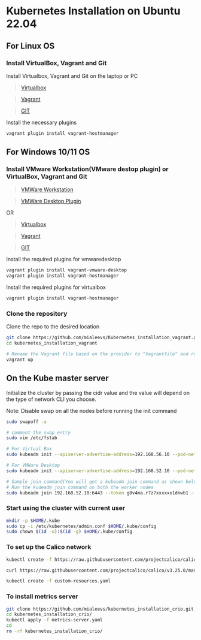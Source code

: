 # Kubernetes Installation on Ubuntu 22.04

## For Linux OS

### Install VirtualBox, Vagrant and Git

Install Virtualbox, Vagrant and Git on the laptop or PC

> [Virtualbox](https://www.virtualbox.org/)

> [Vagrant](https://www.vagrantup.com/)

> [GIT](https://git-scm.com/)

Install the necessary plugins

```bash
vagrant plugin install vagrant-hostmanager
```

## For Windows 10/11 OS

### Install VMware Workstation(VMware destop plugin) or VirtualBox, Vagrant and Git

> [VMWare Workstation](https://www.vmware.com/products/workstation-pro.html)

> [VMWare Desktop Plugin](https://developer.hashicorp.com/vagrant/docs/providers/vmware/vagrant-vmware-utility)

OR

> [Virtualbox](https://www.virtualbox.org/)

> [Vagrant](https://www.vagrantup.com/)

> [GIT](https://git-scm.com/)

Install the required plugins for vmwaredesktop

```bash
vagrant plugin install vagrant-vmware-desktop
vagrant plugin install vagrant-hostmanager
```

Install the required plugins for virtualbox

```bash
vagrant plugin install vagrant-hostmanager

```

### Clone the repository

Clone the repo to the desired location

```bash
git clone https://github.com/mialeevs/Kubernetes_installation_vagrant.git
cd kubernetes_installation_vagrant

# Rename the Vagrant file based on the provider to "Vagrantfile" and run below command
vagrant up
```

## On the Kube master server

Initialize the cluster by passing the cidr value and the value will depend on the type of network CLI you choose.

Note: Disable swap on all the nodes before running the init command

```bash
sudo swapoff -a

# comment the swap entry
sudo vim /etc/fstab
```

```bash
# For Virtual Box
sudo kubeadm init --apiserver-advertise-address=192.168.56.10 --pod-network-cidr=10.244.0.0/16

# For VMWare Desktop
sudo kubeadm init --apiserver-advertise-address=192.168.52.10 --pod-network-cidr=10.244.0.0/16

# Sample join command(You will get a kubeadm join command as shown below, save is safe)
# Run the kudeadm join command on both the worker nodes
sudo kubeadm join 192.168.52.10:6443 --token g8v4ma.r7z7xxxxxx1dnwb1 --discovery-token-ca-cert-hash sha256:930f85997fdfxxxxxxxxxxxxxxx8fd084f30a8b12080f3e4b530
```

### Start using the cluster with current user

```bash
mkdir -p $HOME/.kube
sudo cp -i /etc/kubernetes/admin.conf $HOME/.kube/config
sudo chown $(id -u):$(id -g) $HOME/.kube/config
```

### To set up the Calico network

```bash
kubectl create -f https://raw.githubusercontent.com/projectcalico/calico/v3.25.0/manifests/tigera-operator.yaml

curl https://raw.githubusercontent.com/projectcalico/calico/v3.25.0/manifests/custom-resources.yaml -O

kubectl create -f custom-resources.yaml

```

### To install metrics server

```bash
git clone https://github.com/mialeevs/kubernetes_installation_crio.git
cd kubernetes_installation_crio/
kubectl apply -f metrics-server.yaml
cd
rm -rf kubernetes_installation_crio/
```
